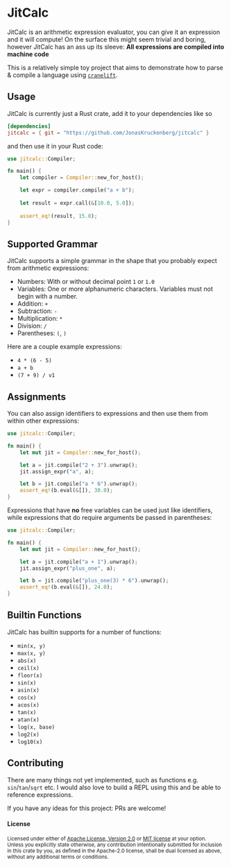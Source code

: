 # JitCalc

JitCalc is an arithmetic expression evaluator, you can give it an expression and it will compute!
On the surface this might seem trivial and boring, however JitCalc has an ass up its sleeve: **All expressions are compiled into machine code**

This is a relatively simple toy project that aims to demonstrate how to parse & compile a language using [`cranelift`](https://crates.io/crates/cranelift).

## Usage

JitCalc is currently just a Rust crate, add it to your dependencies like so

```toml
[dependencies]
jitcalc = { git = "https://github.com/JonasKruckenberg/jitcalc" }
```

and then use it in your Rust code:

```rust
use jitcalc::Compiler;

fn main() {
    let compiler = Compiler::new_for_host();

    let expr = compiler.compile("a + b");
    
    let result = expr.call(&[10.0, 5.0]);
    
    assert_eq!(result, 15.0);
}
```

## Supported Grammar

JitCalc supports a simple grammar in the shape that you probably expect from arithmetic expressions:

- Numbers: With or without decimal point `1` or `1.0`
- Variables: One or more alphanumeric characters. Variables must not begin with a number.
- Addition: `+`
- Subtraction: `-`
- Multiplication: `*`
- Division: `/`
- Parentheses: `(`, `)`

Here are a couple example expressions:
- `4 * (6 - 5)`
- `a + b`
- `(7 + 9) / v1`

## Assignments

You can also assign identifiers to expressions and then use them from within other expressions:

```rust
use jitcalc::Compiler;

fn main() {
    let mut jit = Compiler::new_for_host();

    let a = jit.compile("2 + 3").unwrap();
    jit.assign_expr("a", a);

    let b = jit.compile("a * 6").unwrap();
    assert_eq!(b.eval(&[]), 30.0);
}
```

Expressions that have **no** free variables can be used just like identifiers, while expressions that do require arguments be passed in parentheses:


```rust
use jitcalc::Compiler;

fn main() {
    let mut jit = Compiler::new_for_host();

    let a = jit.compile("a + 1").unwrap();
    jit.assign_expr("plus_one", a);

    let b = jit.compile("plus_one(3) * 6").unwrap();
    assert_eq!(b.eval(&[]), 24.0);
}
```

## Builtin Functions

JitCalc has builtin supports for a number of functions:

- `min(x, y)`
- `max(x, y)`
- `abs(x)`
- `ceil(x)`
- `floor(x)`
- `sin(x)`
- `asin(x)`
- `cos(x)`
- `acos(x)`
- `tan(x)`
- `atan(x)`
- `log(x, base)`
- `log2(x)`
- `log10(x)`

## Contributing

There are many things not yet implemented, such as functions e.g. `sin`/`tan`/`sqrt` etc.
I would also love to build a REPL using this and be able to reference expressions.

If you have any ideas for this project: PRs are welcome!

#### License

<sup>
Licensed under either of <a href="LICENSE-APACHE">Apache License, Version
2.0</a> or <a href="LICENSE-MIT">MIT license</a> at your option.
</sup>

<br>

<sub>
Unless you explicitly state otherwise, any contribution intentionally submitted
for inclusion in this crate by you, as defined in the Apache-2.0 license, shall
be dual licensed as above, without any additional terms or conditions.
</sub>